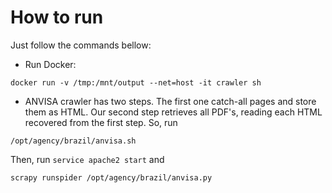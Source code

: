 # How to run

Just follow the commands bellow:

- Run Docker:

`docker run -v /tmp:/mnt/output --net=host -it crawler sh`

- ANVISA crawler has two steps. The first one catch-all pages and store them as HTML. Our second step retrieves all PDF's, reading each HTML recovered from the first step.  So, run

`/opt/agency/brazil/anvisa.sh`

Then, run `service apache2 start` and

`scrapy runspider /opt/agency/brazil/anvisa.py`
